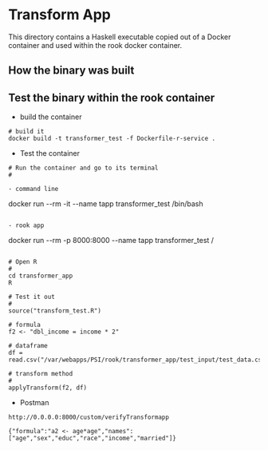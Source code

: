 # Transform App

This directory contains a Haskell executable copied out of a Docker container
and used within the rook docker container.


## How the binary was built




## Test the binary within the rook container

- build the container

```
# build it
docker build -t transformer_test -f Dockerfile-r-service .
```

- Test the container

```
# Run the container and go to its terminal
#

- command line

```
docker run --rm -it --name tapp transformer_test /bin/bash
```

- rook app

```
docker run --rm -p 8000:8000 --name tapp transformer_test /
```

# Open R
#
cd transformer_app
R

# Test it out
#
source("transform_test.R")

# formula
f2 <- "dbl_income = income * 2"

# dataframe
df = read.csv("/var/webapps/PSI/rook/transformer_app/test_input/test_data.csv")

# transform method
#
applyTransform(f2, df)
```


- Postman

```
http://0.0.0.0:8000/custom/verifyTransformapp

{"formula":"a2 <- age*age","names":["age","sex","educ","race","income","married"]}

```
